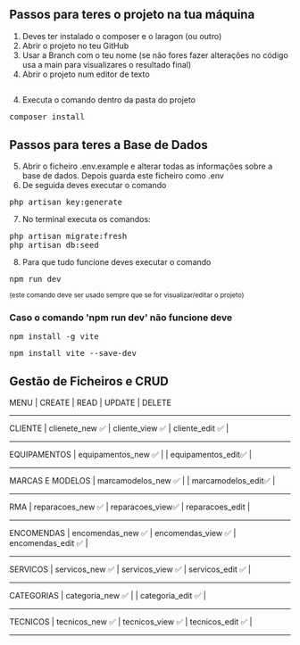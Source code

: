 ## Passos para teres o projeto na tua máquina
1. Deves ter instalado o composer e o laragon (ou outro)
1. Abrir o projeto no teu GitHub
2. Usar a Branch com o teu nome (se não fores fazer alterações no código usa a main para visualizares o resultado final)
3. Abrir o projeto num editor de texto

##
4. Executa o comando dentro da pasta do projeto
 <pre>composer install</pre>

## Passos para teres a Base de Dados
5. Abrir o ficheiro .env.example e alterar todas as informações sobre a base de dados. Depois guarda este ficheiro como .env
6. De seguida deves executar o comando 
  <pre>php artisan key:generate</pre>
7. No terminal executa os comandos:
 <pre>php artisan migrate:fresh
php artisan db:seed </pre>
8. Para que tudo funcione deves executar o comando 
 <pre>npm run dev </pre> 
 <small>(este comando deve ser usado sempre que se for visualizar/editar o projeto)</small>

### Caso o comando 'npm run dev' não funcione deve
<pre>npm install -g vite</pre>
<pre>npm install vite --save-dev</pre>

## Gestão de Ficheiros e CRUD
MENU              |  CREATE               | READ                  | UPDATE               | DELETE
__________________________________________________________________________________________________
CLIENTE
                  |  clienete_new ✅      | cliente_view  ✅     | cliente_edit  ✅    |
__________________________________________________________________________________________________
EQUIPAMENTOS
                  |  equipamentos_new ✅  |                       | equipamentos_edit✅ |
__________________________________________________________________________________________________
MARCAS E MODELOS
                  |  marcamodelos_new ✅  |                       | marcamodelos_edit✅ |
__________________________________________________________________________________________________
RMA
                  |  reparacoes_new  ✅   | reparacoes_view✅    | reparacoes_edit      |
__________________________________________________________________________________________________
ENCOMENDAS
                  |  encomendas_new ✅    | encomendas_view ✅    | encomendas_edit ✅  |
__________________________________________________________________________________________________
SERVICOS
                  |  servicos_new ✅      | servicos_view ✅      | servicos_edit ✅    |
__________________________________________________________________________________________________
CATEGORIAS
                  |  categoria_new ✅     |                        | categoria_edit ✅   |
__________________________________________________________________________________________________
TECNICOS
                  |  tecnicos_new ✅      | tecnicos_view ✅      | tecnicos_edit ✅     |
__________________________________________________________________________________________________